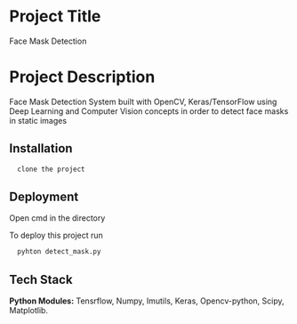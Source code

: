 
# Project Title

Face Mask Detection 

# Project Description

Face Mask Detection System built with OpenCV, Keras/TensorFlow using Deep Learning and Computer Vision concepts in order to detect face masks in static images








## Installation

```bash
  clone the project
```

    
## Deployment

Open cmd in the directory

To deploy this project run

```bash
  pyhton detect_mask.py
```


## Tech Stack

**Python Modules:** Tensrflow, Numpy, Imutils, Keras, Opencv-python, Scipy, Matplotlib.


